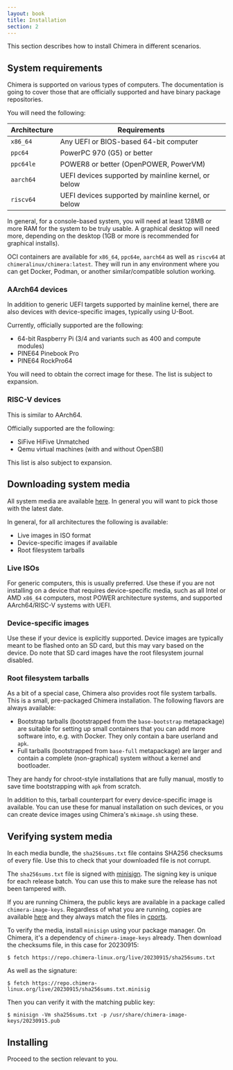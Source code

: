 ```yaml
---
layout: book
title: Installation
section: 2
---
```


This section describes how to install Chimera in different scenarios.

## System requirements

Chimera is supported on various types of computers. The documentation is
going to cover those that are officially supported and have binary package
repositories.

You will need the following:

| Architecture | Requirements                                        |
|--------------|-----------------------------------------------------|
| `x86_64`     | Any UEFI or BIOS-based 64-bit computer              |
| `ppc64`      | PowerPC 970 (G5) or better                          |
| `ppc64le`    | POWER8 or better (OpenPOWER, PowerVM)               |
| `aarch64`    | UEFI devices supported by mainline kernel, or below |
| `riscv64`    | UEFI devices supported by mainline kernel, or below |

In general, for a console-based system, you will need at least 128MB
or more RAM for the system to be truly usable. A graphical desktop will
need more, depending on the desktop (1GB or more is recommended for
graphical installs).

OCI containers are available for `x86_64`, `ppc64e`, `aarch64` as well
as `riscv64` at `chimeralinux/chimera:latest`. They will run in any
environment where you can get Docker, Podman, or another similar/compatible
solution working.

### AArch64 devices

In addition to generic UEFI targets supported by mainline kernel, there
are also devices with device-specific images, typically using U-Boot.

Currently, officially supported are the following:

* 64-bit Raspberry Pi (3/4 and variants such as 400 and compute modules)
* PINE64 Pinebook Pro
* PINE64 RockPro64

You will need to obtain the correct image for these. The list is subject
to expansion.

### RISC-V devices

This is similar to AArch64.

Officially supported are the following:

* SiFive HiFive Unmatched
* Qemu virtual machines (with and without OpenSBI)

This list is also subject to expansion.

## Downloading system media

All system media are available [here](https://repo.chimera-linux.org/live).
In general you will want to pick those with the latest date.

In general, for all architectures the following is available:

* Live images in ISO format
* Device-specific images if available
* Root filesystem tarballs

### Live ISOs

For generic computers, this is usually preferred. Use these if you are not
installing on a device that requires device-specific media, such as all
Intel or AMD `x86_64` computers, most POWER architecture systems, and
supported AArch64/RISC-V systems with UEFI.

### Device-specific images

Use these if your device is explicitly supported. Device images are typically
meant to be flashed onto an SD card, but this may vary based on the device.
Do note that SD card images have the root filesystem journal disabled.

### Root filesystem tarballs

As a bit of a special case, Chimera also provides root file system tarballs.
This is a small, pre-packaged Chimera installation. The following flavors
are always available:

* Bootstrap tarballs (bootstrapped from the `base-bootstrap` metapackage)
  are suitable for setting up small containers that you can add more
  software into, e.g. with Docker. They only contain a bare userland
  and `apk`.
* Full tarballs (bootstrapped from `base-full` metapackage) are larger and
  contain a complete (non-graphical) system without a kernel and bootloader.

They are handy for chroot-style installations that are fully manual, mostly
to save time bootstrapping with `apk` from scratch.

In addition to this, tarball counterpart for every device-specific image
is available. You can use these for manual installation on such devices,
or you can create device images using Chimera's `mkimage.sh` using these.

## Verifying system media

In each media bundle, the `sha256sums.txt` file contains SHA256 checksums
of every file. Use this to check that your downloaded file is not corrupt.

The `sha256sums.txt` file is signed with [minisign](https://jedisct1.github.io/minisign/).
The signing key is unique for each release batch. You can use this to make
sure the release has not been tampered with.

If you are running Chimera, the public keys are available in a package called
`chimera-image-keys`. Regardless of what you are running, copies are available
[here](https://repo.chimera-linux.org/live/keys) and they always match the files in
[cports](https://github.com/chimera-linux/cports/tree/master/main/chimera-image-keys/files).


To verify the media, install `minisign` using your package manager. On Chimera,
it's a dependency of `chimera-image-keys` already. Then download the checksums
file, in this case for 20230915:

```
$ fetch https://repo.chimera-linux.org/live/20230915/sha256sums.txt
```

As well as the signature:

```
$ fetch https://repo.chimera-linux.org/live/20230915/sha256sums.txt.minisig
```

Then you can verify it with the matching public key:

```
$ minisign -Vm sha256sums.txt -p /usr/share/chimera-image-keys/20230915.pub
```

## Installing

Proceed to the section relevant to you.
